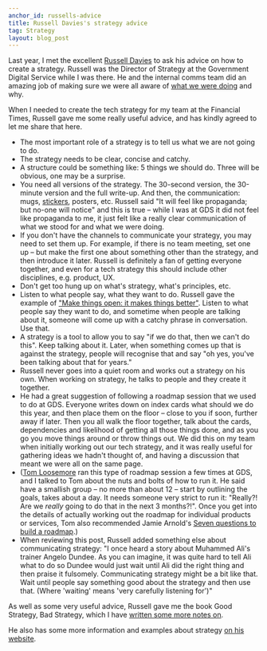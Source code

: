 ```yaml
---
anchor_id: russells-advice
title: Russell Davies's strategy advice
tag: Strategy
layout: blog_post
---
```


Last year, I met the excellent [Russell Davies](http://www.russelldavies.com/index.html) to ask his advice on how to create a strategy. Russell was the Director of Strategy at the Government Digital Service while I was there. He and the internal comms team did an amazing job of making sure we were all aware of [what we were doing](https://gds.blog.gov.uk/2013/01/06/digital-transformation-in-2013-the-strategy-is-delivery-again/) and why.

When I needed to create the tech strategy for my team at the Financial Times, Russell gave me some really useful advice, and has kindly agreed to let me share that here.

- The most important role of a strategy is to tell us what we are not going to do.
- The strategy needs to be clear, concise and catchy.
- A structure could be something like: 5 things we should do. Three will be obvious, one may be a surprise.
- You need all versions of the strategy. The 30-second version, the 30-minute version and the full write-up. And then, the communication: mugs, [stickers](https://www.flickr.com/photos/benterrett/11209009683), posters, etc. Russell said "It will feel like propaganda; but no-one will notice" and this is true – while I was at GDS it did not feel like propaganda to me, it just felt like a really clear communication of what we stood for and what we were doing.
- If you don't have the channels to communicate your strategy, you may need to set them up. For example, if there is no team meeting, set one up – but make the first one about something other than the strategy, and then introduce it later. Russell is definitely a fan of getting everyone together, and even for a tech strategy this should include other disciplines, e.g. product, UX.
- Don't get too hung up on what's strategy, what's principles, etc.
- Listen to what people say, what they want to do. Russell gave the example of ["Make things open: it makes things better"](https://www.gov.uk/guidance/government-design-principles#make-things-open-it-makes-things-better). Listen to what people say they want to do, and sometime when people are talking about it, someone will come up with a catchy phrase in conversation. Use that.
- A strategy is a tool to allow you to say "if we do that, then we can't do this". Keep talking about it. Later, when something comes up that is against the strategy, people will recognise that and say "oh yes, you've been talking about that for years."
- Russell never goes into a quiet room and works out a strategy on his own. When working on strategy, he talks to people and they create it together.
- He had a great suggestion of following a roadmap session that we used to do at GDS. Everyone writes down on index cards what should we do this year, and then place them on the floor – close to you if soon, further away if later. Then you all walk the floor together, talk about the cards, dependencies and likelihood of getting all those things done, and as you go you move things around or throw things out. We did this on my team when initially working out our tech strategy, and it was really useful for gathering ideas we hadn't thought of, and having a discussion that meant we were all on the same page.
- ([Tom Loosemore](https://www.linkedin.com/in/tomloosemore/) ran this type of roadmap session a few times at GDS, and I talked to Tom about the nuts and bolts of how to run it. He said have a smallish group – no more than about 12 – start by outlining the goals, takes about a day. It needs someone very strict to run it: "Really?! Are we *really* going to do that in the next 3 months?!". Once you get into the details of actually working out the roadmap for individual products or services, Tom also recommended Jamie Arnold's [Seven questions to build a roadmap](https://www.jamiearnold.com/blog/2014/07/22/seven-questions-to-build-a-roadmap).)
- When reviewing this post, Russell added something else about communicating strategy: "I once heard a story about Muhammed Ali's trainer Angelo Dundee. As you can imagine, it was quite hard to tell Ali what to do so Dundee would just wait until Ali did the right thing and then praise it fulsomely. Communicating strategy might be a bit like that. Wait until people say something good about the strategy and then use that. (Where 'waiting' means 'very carefully listening for')"

As well as some very useful advice, Russell gave me the book Good Strategy, Bad Strategy, which I have [written some more notes on](https://www.annashipman.co.uk/jfdi/good-strategy-bad-strategy.html).

He also has some more information and examples about strategy [on his website](http://www.russelldavies.com/strategy.html).
